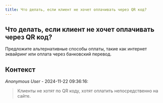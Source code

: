 ```yaml
---
title: Что делать, если клиент не хочет оплачивать через QR код?
---
```


## Что делать, если клиент не хочет оплачивать через QR код?

Предложите альтернативные способы оплаты, такие как интернет эквайринг или оплата через банковский перевод.

## Контекст

_Anonymous User_ - 2024-11-22 09:36:16:

> Клиенты не хотят по QR коду, хотят оплатить непосредственно на сайте.
